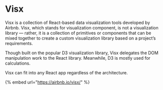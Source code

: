 # Visx

Visx is a collection of React-based data visualization tools developed by Airbnb. Visx, which stands for visualization component, is not a visualization library — rather, it is a collection of primitives or components that can be mixed together to create a custom visualization library based on a project’s requirements.

Though built on the popular D3 visualization library, Visx delegates the DOM manipulation work to the React library. Meanwhile, D3 is mostly used for calculations.

Visx can fit into any React app regardless of the architecture.

{% embed url="https://airbnb.io/visx/" %}



